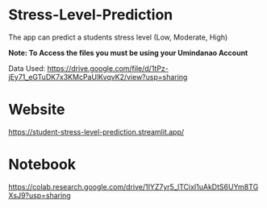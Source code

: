 # Stress-Level-Prediction
The app can predict a students stress level (Low, Moderate, High)

**Note: To Access the files you must be using your Umindanao Account**

Data Used: https://drive.google.com/file/d/1tPz-jEy71_eGTuDK7x3KMcPaUlKvqvK2/view?usp=sharing

# Website
https://student-stress-level-prediction.streamlit.app/

# Notebook
https://colab.research.google.com/drive/1IYZ7yr5_lTCixI1uAkDtS6UYm8TGXsJ9?usp=sharing
